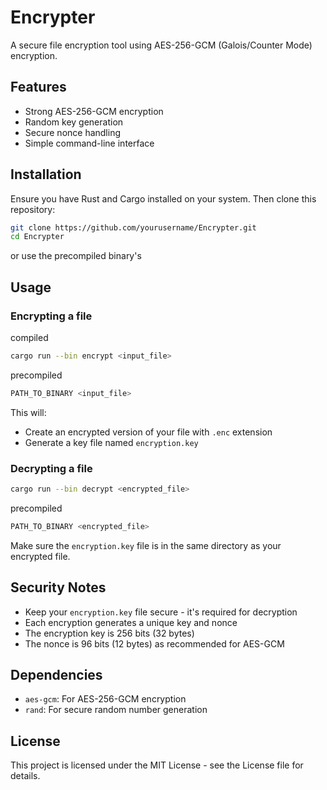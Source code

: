 # Encrypter

A secure file encryption tool using AES-256-GCM (Galois/Counter Mode) encryption.

## Features

- Strong AES-256-GCM encryption
- Random key generation
- Secure nonce handling
- Simple command-line interface

## Installation

Ensure you have Rust and Cargo installed on your system. Then clone this repository:

```sh
git clone https://github.com/yourusername/Encrypter.git
cd Encrypter
```

or use the precompiled binary's

## Usage

### Encrypting a file

compiled

```sh
cargo run --bin encrypt <input_file>
```

precompiled

```sh
PATH_TO_BINARY <input_file>
```

This will:

- Create an encrypted version of your file with `.enc` extension
- Generate a key file named `encryption.key`

### Decrypting a file

```sh
cargo run --bin decrypt <encrypted_file>
```

precompiled

```sh
PATH_TO_BINARY <encrypted_file>
```

Make sure the `encryption.key` file is in the same directory as your encrypted file.

## Security Notes

- Keep your `encryption.key` file secure - it's required for decryption
- Each encryption generates a unique key and nonce
- The encryption key is 256 bits (32 bytes)
- The nonce is 96 bits (12 bytes) as recommended for AES-GCM

## Dependencies

- `aes-gcm`: For AES-256-GCM encryption
- `rand`: For secure random number generation

## License

This project is licensed under the MIT License - see the License file for details.

